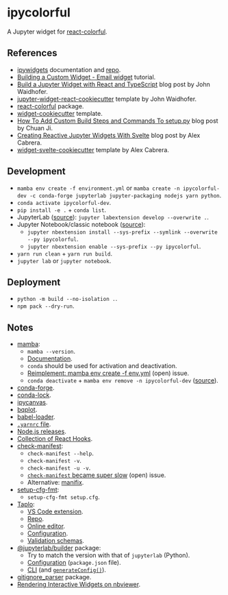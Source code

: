 # ipycolorful

A Jupyter widget for [react-colorful](https://www.npmjs.com/package/react-colorful).

## References

- [ipywidgets](https://ipywidgets.readthedocs.io/en/latest/index.html) documentation and [repo](https://github.com/jupyter-widgets/ipywidgets).
- [Building a Custom Widget - Email widget](https://ipywidgets.readthedocs.io/en/latest/examples/Widget%20Custom.html) tutorial.
- [Build a Jupyter Widget with React and TypeScript](https://blog.jupyter.org/build-a-jupyter-widget-with-react-and-typescript-d83e07340fa3) blog post by John Waidhofer.
- [jupyter-widget-react-cookiecutter](https://github.com/Waidhoferj/jupyter-widget-react-cookiecutter) template by John Waidhofer.
- [react-colorful](https://www.npmjs.com/package/react-colorful) package.
- [widget-cookiecutter](https://github.com/jupyter-widgets/widget-cookiecutter) template.
- [How To Add Custom Build Steps and Commands To setup.py](https://jichu4n.com/posts/how-to-add-custom-build-steps-and-commands-to-setuppy/) blog post by Chuan Ji.
- [Creating Reactive Jupyter Widgets With Svelte](https://cabreraalex.medium.com/creating-reactive-jupyter-widgets-with-svelte-ef2fb580c05) blog post by Alex Cabrera.
- [widget-svelte-cookiecutter](https://github.com/cabreraalex/widget-svelte-cookiecutter) template by Alex Cabrera.

## Development

- `mamba env create -f environment.yml` or `mamba create -n ipycolorful-dev -c conda-forge jupyterlab jupyter-packaging nodejs yarn python`.
- `conda activate ipycolorful-dev`.
- `pip install -e .` + `conda list`.
- JupyterLab ([source](https://github.com/jupyter-widgets/widget-ts-cookiecutter)): `jupyter labextension develop --overwrite .`.
- Jupyter Notebook/classic notebook ([source](https://github.com/jupyter-widgets/widget-ts-cookiecutter)):
  - `jupyter nbextension install --sys-prefix --symlink --overwrite --py ipycolorful`.
  - `jupyter nbextension enable --sys-prefix --py ipycolorful`.
- `yarn run clean` + `yarn run build`.
- `jupyter lab` or `jupyter notebook`.

## Deployment

- `python -m build --no-isolation .`.
- `npm pack --dry-run`.

## Notes

- [mamba](https://github.com/mamba-org/mamba):
  - `mamba --version`.
  - [Documentation](https://mamba.readthedocs.io/en/latest/).
  - `conda` should be used for activation and deactivation.
  - [Reimplement: mamba env create -f env.yml](https://github.com/mamba-org/mamba/issues/633) (open) issue.
  - `conda deactivate` + `mamba env remove -n ipycolorful-dev` ([source](https://www.imranabdullah.com/2021-08-21/Conda-and-Mamba-Commands-for-Managing-Virtual-Environments)).
- [conda-forge](https://anaconda.org/conda-forge).
- [conda-lock](https://github.com/conda-incubator/conda-lock).
- [ipycanvas](https://github.com/martinRenou/ipycanvas).
- [bqplot](https://github.com/bqplot/bqplot).
- [babel-loader](https://webpack.js.org/loaders/babel-loader/).
- [`.yarnrc` file](https://classic.yarnpkg.com/en/docs/yarnrc/).
- [Node.js releases](https://nodejs.org/en/about/releases/).
- [Collection of React Hooks](https://nikgraf.github.io/react-hooks/).
- [check-manifest](https://github.com/mgedmin/check-manifest):
  - `check-manifest --help`.
  - `check-manifest -v`.
  - `check-manifest -u -v`.
  - [`check-manifest` became super slow](https://github.com/mgedmin/check-manifest/issues/141) (open) issue.
  - Alternative: [manifix](https://github.com/vidartf/manifix).
- [setup-cfg-fmt](https://github.com/asottile/setup-cfg-fmt):
  - `setup-cfg-fmt setup.cfg`.
- [Taplo](https://taplo.tamasfe.dev/):
  - [VS Code extension](https://marketplace.visualstudio.com/items?itemName=tamasfe.even-better-toml).
  - [Repo](https://github.com/tamasfe/taplo).
  - [Online editor](https://taplo.tamasfe.dev/editor/).
  - [Configuration](https://taplo.tamasfe.dev/configuration/#configuration-file).
  - [Validation schemas](https://taplo.tamasfe.dev/configuration/#schemas).
- [@jupyterlab/builder](https://github.com/jupyterlab/jupyterlab/tree/v3.2.5/builder) package:
  - Try to match the version with that of `jupyterlab` (Python).
  - [Configuration](https://github.com/jupyterlab/jupyterlab/blob/v3.2.5/builder/metadata_schema.json) (`package.json` file).
  - [CLI](https://github.com/jupyterlab/jupyterlab/blob/v3.2.5/builder/src/build-labextension.ts) (and [`generateConfig()`](https://github.com/jupyterlab/jupyterlab/blob/v3.2.5/builder/src/extensionConfig.ts)).
- [gitignore_parser](https://github.com/mherrmann/gitignore_parser) package.
- [Rendering Interactive Widgets on nbviewer](https://ipywidgets.readthedocs.io/en/latest/embedding.html#rendering-interactive-widgets-on-nbviewer).
